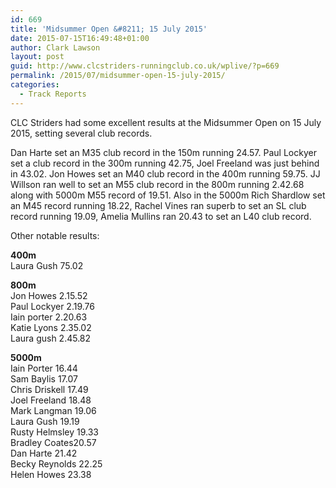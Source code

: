 ```yaml
---
id: 669
title: 'Midsummer Open &#8211; 15 July 2015'
date: 2015-07-15T16:49:48+01:00
author: Clark Lawson
layout: post
guid: http://www.clcstriders-runningclub.co.uk/wplive/?p=669
permalink: /2015/07/midsummer-open-15-july-2015/
categories:
  - Track Reports
---
```

CLC Striders had some excellent results at the Midsummer Open on 15 July 2015, setting several club records.<!--more-->

Dan Harte set an M35 club record in the 150m running 24.57. Paul Lockyer set a club record in the 300m running 42.75, Joel Freeland was just behind in 43.02. Jon Howes set an M40 club record in the 400m running 59.75. JJ Willson ran well to set an M55 club record in the 800m running 2.42.68 along with 5000m M55 record of 19.51. Also in the 5000m Rich Shardlow set an M45 record running 18.22, Rachel Vines ran superb to set an SL club record running 19.09, Amelia Mullins ran 20.43 to set an L40 club record.

Other notable results:

**400m**  
Laura Gush 75.02

**800m**  
Jon Howes 2.15.52  
Paul Lockyer 2.19.76  
Iain porter 2.20.63  
Katie Lyons 2.35.02  
Laura gush 2.45.82

**5000m**  
Iain Porter 16.44  
Sam Baylis 17.07  
Chris Driskell 17.49  
Joel Freeland 18.48  
Mark Langman 19.06  
Laura Gush 19.19  
Rusty Helmsley 19.33  
Bradley Coates20.57  
Dan Harte 21.42  
Becky Reynolds 22.25  
Helen Howes 23.38